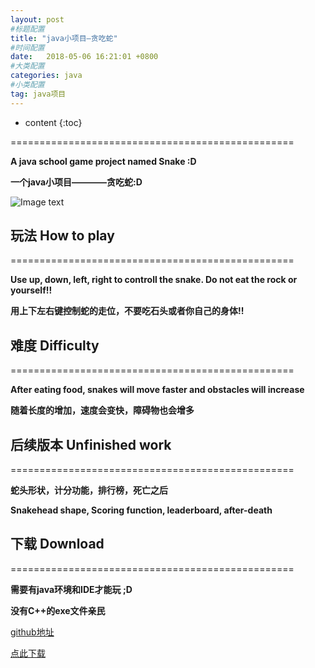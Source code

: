 ```yaml
---
layout: post
#标题配置
title: "java小项目—贪吃蛇"
#时间配置
date:   2018-05-06 16:21:01 +0800
#大类配置
categories: java
#小类配置
tag: java项目
---
```


* content
{:toc}
 

=================================================  
  
**A java school game project named Snake :D**  

**一个java小项目————贪吃蛇:D**  
  
  
![Image text](http://oyku9aqxp.bkt.clouddn.com/snake2.gif)    


## 玩法 How to play
=================================================  

**Use up, down, left, right to controll the snake. Do not eat the rock or yourself!!**  

**用上下左右键控制蛇的走位，不要吃石头或者你自己的身体!!**  


## 难度 Difficulty  
=================================================  

**After eating food, snakes will move faster and obstacles will increase**  

**随着长度的增加，速度会变快，障碍物也会增多**  

## 后续版本 Unfinished work
=================================================  

**蛇头形状，计分功能，排行榜，死亡之后**  

**Snakehead shape, Scoring function, leaderboard, after-death**  


## 下载 Download
=================================================  

**需要有java环境和IDE才能玩 ;D**  

**没有C++的exe文件亲民**  

[github地址](https://github.com/CNS1mple/Java-School-Project-Snake)  

[点此下载](https://github.com/CNS1mple/Java-School-Project-Snake/archive/master.zip)

